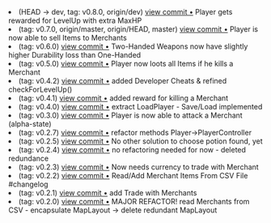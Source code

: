 <li>  (HEAD -> dev, tag: v0.8.0, origin/dev) <a href="http://github.com/Smarcy/HonkyTonky/commit/441958c349bca4724480729c21c83d3821abde94">view commit &bull;</a> Player gets rewarded for LevelUp with extra MaxHP</li> 
<li>  (tag: v0.7.0, origin/master, origin/HEAD, master) <a href="http://github.com/Smarcy/HonkyTonky/commit/0a53e828f3a3d903db6835694cd271039186eca9">view commit &bull;</a> Player is now able to sell Items to Merchants</li> 
<li>  (tag: v0.6.0) <a href="http://github.com/Smarcy/HonkyTonky/commit/35a7ed1a98f93e0e73af59188ae70f7a4c3062c4">view commit &bull;</a> Two-Handed Weapons now have slightly higher Durability loss than One-Handed</li> 
<li>  (tag: v0.5.0) <a href="http://github.com/Smarcy/HonkyTonky/commit/2d9787e9b5c3a59e625303d3a83f1d7007dca7ae">view commit &bull;</a> Player now loots all Items if he kills a Merchant</li> 
<li>  (tag: v0.4.2) <a href="http://github.com/Smarcy/HonkyTonky/commit/d9a1c3f40b1aade78665e7c893d7da7e93780045">view commit &bull;</a> added Developer Cheats & refined checkForLevelUp()</li> 
<li>  (tag: v0.4.1) <a href="http://github.com/Smarcy/HonkyTonky/commit/f2ee4fbe397dfcaca2852d5c4673f4856bd262e3">view commit &bull;</a> added reward for killing a Merchant</li> 
<li>  (tag: v0.4.0) <a href="http://github.com/Smarcy/HonkyTonky/commit/46c7f882c65a1068177472e727aafeaa1afe30db">view commit &bull;</a> extract LoadPlayer - Save/Load implemented</li> 
<li>  (tag: v0.3.0) <a href="http://github.com/Smarcy/HonkyTonky/commit/974afaf15ec0c9319f5afc767d928a4fc11707bb">view commit &bull;</a> Player is now able to attack a Merchant (alpha-state)</li> 
<li>  (tag: v0.2.7) <a href="http://github.com/Smarcy/HonkyTonky/commit/505484ce4988140909fc4b5099b0cfbd4e55d121">view commit &bull;</a> refactor methods Player->PlayerController</li> 
<li>  (tag: v0.2.5) <a href="http://github.com/Smarcy/HonkyTonky/commit/7d150632b5288807c5287e4233afe8681e8027f7">view commit &bull;</a> No other solution to choose potion found, yet</li> 
<li>  (tag: v0.2.4) <a href="http://github.com/Smarcy/HonkyTonky/commit/802d77d9f947a5fede111b3447995de49974c6e7">view commit &bull;</a> no refactoring needed for now - deleted redundance</li> 
<li>  (tag: v0.2.3) <a href="http://github.com/Smarcy/HonkyTonky/commit/d19a8e04f09756d024df6178a496faecf26f7f35">view commit &bull;</a> Now needs currency to trade with Merchant</li> 
<li>  (tag: v0.2.2) <a href="http://github.com/Smarcy/HonkyTonky/commit/a023d420dc9c73264ad277e3ea5ccb75204d63ce">view commit &bull;</a> Read/Add Merchant Items From CSV File #changelog</li> 
<li>  (tag: v0.2.1) <a href="http://github.com/Smarcy/HonkyTonky/commit/c7239db80c0f18f7cf15edae1921323fac1135fe">view commit &bull;</a> add Trade with Merchants</li> 
<li>  (tag: v0.2.0) <a href="http://github.com/Smarcy/HonkyTonky/commit/cd9018f37ce3bae87bb943cd6fd5bd869be88969">view commit &bull;</a> MAJOR REFACTOR! read Merchants from CSV - encapsulate MapLayout -> delete redundant MapLayout</li> 